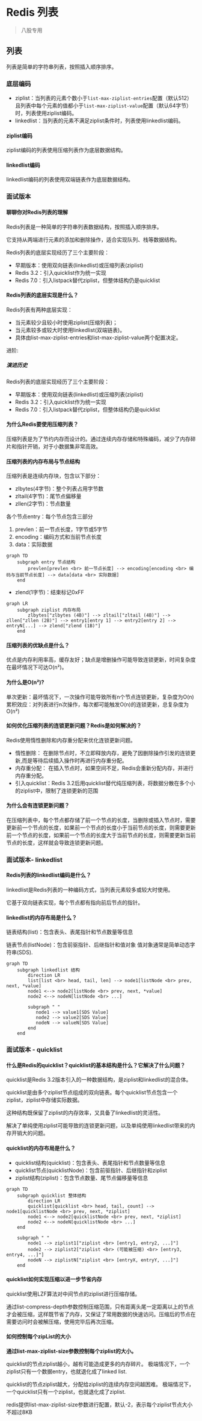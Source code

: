 # Redis 列表

>八股专用

## 列表

列表是简单的字符串列表，按照插入顺序排序。

### 底层编码

- ziplist：当列表的元素个数小于`list-max-ziplist-entries`配置（默认512）
  且列表中每个元素的值都小于`list-max-ziplist-value`配置（默认64字节）时，列表使用ziplist编码。
- linkedlist：当列表的元素不满足ziplist条件时，列表使用linkedlist编码。

#### ziplist编码

ziplist编码的列表使用压缩列表作为底层数据结构。

#### linkedlist编码

linkedlist编码的列表使用双端链表作为底层数据结构。

### 面试版本

#### 聊聊你对Redis列表的理解

Redis列表是一种简单的字符串列表数据结构，按照插入顺序排序。

它支持从两端进行元素的添加和删除操作，适合实现队列、栈等数据结构。

Redis列表的底层实现经历了三个主要阶段：

- 早期版本：使用双向链表(linkedlist)或压缩列表(ziplist)
- Redis 3.2：引入quicklist作为统一实现
- Redis 7.0：引入listpack替代ziplist，但整体结构仍是quicklist

#### Redis列表的底层实现是什么？

Redis列表有两种底层实现：

- 当元素较少且较小时使用ziplist(压缩列表)；
- 当元素较多或较大时使用linkedlist(双端链表)。
- 具体由list-max-ziplist-entries和list-max-ziplist-value两个配置决定。

进阶:

##### 演进历史

Redis列表的底层实现经历了三个主要阶段：

- 早期版本：使用双向链表(linkedlist)或压缩列表(ziplist)
- Redis 3.2：引入quicklist作为统一实现
- Redis 7.0：引入listpack替代ziplist，但整体结构仍是quicklist

#### 为什么Redis要使用压缩列表？

压缩列表是为了节约内存而设计的。通过连续内存存储和特殊编码，减少了内存碎片和指针开销，对于小数据集非常高效。

#### 压缩列表的内存布局与节点结构

压缩列表是连续内存块，包含以下部分：

- zlbytes(4字节)：整个列表占用字节数
- zltail(4字节)：尾节点偏移量
- zllen(2字节)：节点数量

各个节点entry：每个节点包含三部分

1. prevlen：前一节点长度，1字节或5字节
2. encoding：编码方式和当前节点长度
3. data：实际数据

```mermaid
graph TD
    subgraph entry 节点结构
        prevlen[prevlen <br> 前一节点长度] --> encoding[encoding <br> 编码与当前节点长度] --> data[data <br> 实际数据]
    end
```

- zlend(1字节)：结束标记0xFF

```mermaid
graph LR
    subgraph ziplist 内存布局
        zlbytes["zlbytes (4B)"] --> zltail["zltail (4B)"] --> zllen["zllen (2B)"] --> entry1[entry 1] --> entry2[entry 2] --> entryN[...] --> zlend["zlend (1B)"]
    end
```

#### 压缩列表的优缺点是什么？

优点是内存利用率高，缓存友好；缺点是增删操作可能导致连锁更新，时间复杂度在最坏情况下可达O(n²)。

#### 为什么是O(n²)?

单次更新：最坏情况下，一次操作可能导致所有n个节点连锁更新，复杂度为O(n)
累积效应：对列表进行n次操作，每次都可能触发O(n)的连锁更新，总复杂度为O(n²)

#### 如何优化压缩列表的连锁更新问题？Redis是如何解决的？

Redis使用惰性删除和内存重分配来优化连锁更新问题。

- 惰性删除：
在删除节点时，不立即释放内存，避免了因删除操作引发的连锁更新,而是等待后续插入操作时再进行内存重分配。
- 内存重分配：
在插入节点时，如果空间不足，Redis会重新分配内存，并进行内存重分配。
- 引入quicklist：Redis 3.2后用quicklist替代纯压缩列表，将数据分散在多个小的ziplist中，限制了连锁更新的范围

#### 为什么会有连锁更新问题？

在压缩列表中，每个节点都存储了前一个节点的长度，当删除或插入节点时，需要更新前一个节点的长度，如果前一个节点的长度小于当前节点的长度，则需要更新前一个节点的长度，如果前一个节点的长度大于当前节点的长度，则需要更新当前节点的长度，这样就会导致连锁更新问题。

### 面试版本- linkedlist

#### Redis列表的linkedlist编码是什么？

linkedlist是Redis列表的一种编码方式，当列表元素较多或较大时使用。

它基于双向链表实现，每个节点都有指向前后节点的指针。

#### linkedlist的内存布局是什么？

链表结构(list)：包含表头、表尾指针和节点数量等信息

链表节点(listNode)：包含前驱指针、后继指针和值对象
值对象通常是简单动态字符串(SDS).

```mermaid
graph TD
    subgraph linkedlist 结构
        direction LR
        list[list <br> head, tail, len] --> node1[listNode <br> prev, next, *value]
        node1 <--> node2[listNode <br> prev, next, *value]
        node2 <--> nodeN[listNode <br> ...]
        
        subgraph " "
           node1 --> value1[SDS Value]
           node2 --> value2[SDS Value]
           nodeN --> valueN[SDS Value]
        end
    end
```

### 面试版本 - quicklist

#### 什么是Redis的quicklist？quicklist的基本结构是什么？它解决了什么问题？

quicklist是Redis 3.2版本引入的一种数据结构，是ziplist和linkedlist的混合体。

quicklist是由多个ziplist节点组成的双向链表。每个quicklist节点包含一个ziplist，ziplist中存储实际数据。

这种结构既保留了ziplist的内存效率，又具备了linkedlist的灵活性。

解决了单纯使用ziplist可能导致的连锁更新问题，以及单纯使用linkedlist带来的内存开销大的问题。

#### quicklist的内存布局是什么？

- quicklist结构(quicklist)：包含表头、表尾指针和节点数量等信息
- quicklist节点(quicklistNode)：包含前驱指针、后继指针和ziplist
- ziplist结构(ziplist)：包含节点数量、尾节点偏移量等信息

```mermaid
graph TD
    subgraph quicklist 整体结构
        direction LR
        quicklist[quicklist <br> head, tail, count] --> node1[quicklistNode <br> prev, next, *ziplist]
        node1 <--> node2[quicklistNode <br> prev, next, *ziplist]
        node2 <--> nodeN[quicklistNode <br> ...]
    end

    subgraph " "
        node1 --> ziplist1["ziplist <br> [entry1, entry2, ...]"]
        node2 --> ziplist2["ziplist <br> (可能被压缩) <br> [entry3, entry4, ...]"]
        nodeN --> ziplistN["ziplist <br> [entryX, entryY, ...]"]
    end
```

#### quicklist如何实现压缩以进一步节省内存

quicklist使用LZF算法对中间节点的ziplist进行压缩存储。

通过list-compress-depth参数控制压缩范围，只有距离头尾一定距离以上的节点才会被压缩，这样既节省了内存，又保证了常用数据的快速访问。压缩后的节点在需要访问时会被解压缩，使用完毕后再次压缩。

#### 如何控制每个zipList的大小

**通过list-max-ziplist-size参数控制每个ziplist的大小。**

quicklist的节点ziplist越小，越有可能造成更多的内存碎片。
极端情况下，一个ziplist只有一个数据entry，也就退化成了linked list.

quicklist的节点ziplist越大，分配给ziplist的连续内存空间越困难。
极端情况下，一个quicklist只有一个ziplist，也就退化成了ziplist.

redis提供list-max-ziplist-size参数进行配置，默认-2，表示每个ziplist节点大小不超过8KB


